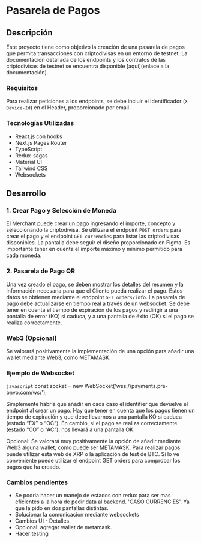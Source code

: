 # Pasarela de Pagos

## Descripción

Este proyecto tiene como objetivo la creación de una pasarela de pagos que permita transacciones con criptodivisas en un entorno de testnet. La documentación detallada de los endpoints y los contratos de las criptodivisas de testnet se encuentra disponible [aquí](enlace a la documentación).

### Requisitos

Para realizar peticiones a los endpoints, se debe incluir el Identificador (`X-Device-Id`) en el Header, proporcionado por email.

### Tecnologías Utilizadas

- React.js con hooks
- Next.js Pages Router
- TypeScript
- Redux-sagas
- Material UI
- Tailwind CSS
- Websockets

## Desarrollo

### 1. Crear Pago y Selección de Moneda

El Merchant puede crear un pago ingresando el importe, concepto y seleccionando la criptodivisa. Se utilizará el endpoint `POST orders` para crear el pago y el endpoint `GET currencies` para listar las criptodivisas disponibles. La pantalla debe seguir el diseño proporcionado en Figma. Es importante tener en cuenta el importe máximo y mínimo permitido para cada moneda.

### 2. Pasarela de Pago QR

Una vez creado el pago, se deben mostrar los detalles del resumen y la información necesaria para que el Cliente pueda realizar el pago. Estos datos se obtienen mediante el endpoint `GET orders/info`. La pasarela de pago debe actualizarse en tiempo real a través de un websocket. Se debe tener en cuenta el tiempo de expiración de los pagos y redirigir a una pantalla de error (KO) si caduca, y a una pantalla de éxito (OK) si el pago se realiza correctamente.

### Web3 (Opcional)

Se valorará positivamente la implementación de una opción para añadir una wallet mediante Web3, como METAMASK.

### Ejemplo de Websocket

`javascript`
const socket = new WebSocket('wss://payments.pre-bnvo.com/ws/<identifier>');

Simplemente habría que añadir en cada caso el identifier que devuelve el endpoint al crear
un pago.
Hay que tener en cuenta que los pagos tienen un tiempo de expiración y que debe llevarnos
a una pantalla KO si caduca (estado “EX” o “OC”). En cambio, si el pago se realiza
correctamente (estado “CO” o “AC”), nos llevará a una pantalla OK.

Opcional: Se valorará muy positivamente la opción de añadir mediante Web3 alguna wallet,
como puede ser METAMASK.
Para realizar pagos puede utilizar esta web de XRP o la aplicación de test de BTC.
Si lo ve conveniente puede utilizar el endpoint GET orders para comprobar los pagos que ha
creado.


### Cambios pendientes

- Se podria hacer un manejo de estados con redux para ser mas eficientes a la hora de pedir data al backend. 'CASO CURRENCIES'. Ya que la pido en dos pantallas distintas.
- Solucionar la comunicacion mediante websockets
- Cambios UI - Detalles.
- Opcional: agregar wallet de metamask.
- Hacer testing
